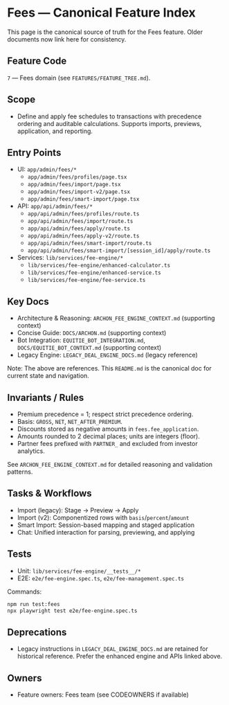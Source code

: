 # Fees — Canonical Feature Index

This page is the canonical source of truth for the Fees feature. Older documents now link here for consistency.

## Feature Code

`7` — Fees domain (see `FEATURES/FEATURE_TREE.md`).

## Scope

- Define and apply fee schedules to transactions with precedence ordering and auditable calculations. Supports imports, previews, application, and reporting.

## Entry Points

- UI: `app/admin/fees/*`
  - `app/admin/fees/profiles/page.tsx`
  - `app/admin/fees/import/page.tsx`
  - `app/admin/fees/import-v2/page.tsx`
  - `app/admin/fees/smart-import/page.tsx`
- API: `app/api/admin/fees/*`
  - `app/api/admin/fees/profiles/route.ts`
  - `app/api/admin/fees/import/route.ts`
  - `app/api/admin/fees/apply/route.ts`
  - `app/api/admin/fees/apply-v2/route.ts`
  - `app/api/admin/fees/smart-import/route.ts`
  - `app/api/admin/fees/smart-import/[session_id]/apply/route.ts`
- Services: `lib/services/fee-engine/*`
  - `lib/services/fee-engine/enhanced-calculator.ts`
  - `lib/services/fee-engine/enhanced-service.ts`
  - `lib/services/fee-engine/fee-service.ts`

## Key Docs

- Architecture & Reasoning: `ARCHON_FEE_ENGINE_CONTEXT.md` (supporting context)
- Concise Guide: `DOCS/ARCHON.md` (supporting context)
- Bot Integration: `EQUITIE_BOT_INTEGRATION.md`, `DOCS/EQUITIE_BOT_CONTEXT.md` (supporting context)
- Legacy Engine: `LEGACY_DEAL_ENGINE_DOCS.md` (legacy reference)

Note: The above are references. This `README.md` is the canonical doc for current state and navigation.

## Invariants / Rules

- Premium precedence = 1; respect strict precedence ordering.
- Basis: `GROSS`, `NET`, `NET_AFTER_PREMIUM`.
- Discounts stored as negative amounts in `fees.fee_application`.
- Amounts rounded to 2 decimal places; units are integers (floor).
- Partner fees prefixed with `PARTNER_` and excluded from investor analytics.

See `ARCHON_FEE_ENGINE_CONTEXT.md` for detailed reasoning and validation patterns.

## Tasks & Workflows

- Import (legacy): Stage → Preview → Apply
- Import (v2): Componentized rows with `basis`/`percent`/`amount`
- Smart Import: Session-based mapping and staged application
- Chat: Unified interaction for parsing, previewing, and applying

## Tests

- Unit: `lib/services/fee-engine/__tests__/*`
- E2E: `e2e/fee-engine.spec.ts`, `e2e/fee-management.spec.ts`

Commands:

```bash
npm run test:fees
npx playwright test e2e/fee-engine.spec.ts
```

## Deprecations

- Legacy instructions in `LEGACY_DEAL_ENGINE_DOCS.md` are retained for historical reference. Prefer the enhanced engine and APIs linked above.

## Owners

- Feature owners: Fees team (see CODEOWNERS if available)
